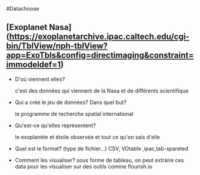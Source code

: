 #Datachoose 

## [Exoplanet Nasa] (https://exoplanetarchive.ipac.caltech.edu/cgi-bin/TblView/nph-tblView?app=ExoTbls&config=directimaging&constraint=immodeldef=1)



- D'où viennent elles? 

  c'est des données qui viennent de la Nasa et de différents scientifique 

  

- Qui a créé le jeu de données? Dans quel but? 

  le programme de recherche spatial international

  

- Qu'est-ce qu'elles représentent? 

  le exoplanète et étoile observée et tout ce qu'on sais d'elle 

- Quel est le format? (type de fichier...)
  CSV, VOtable ,ipac,tab-spareted

- Comment les visualiser?
  sous forme de tableau, on peut extraire ces data pour les visualiser sur des outils comme flourish.io